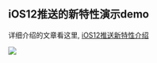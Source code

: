 ## iOS12推送的新特性演示demo


详细介绍的文章看这里, [iOS12推送新特性介绍](http://chaoxn.com/2018/07/18/iOS12Notication/)

![](http://7xnqnj.com1.z0.glb.clouddn.com/ios12N_11.gif)

